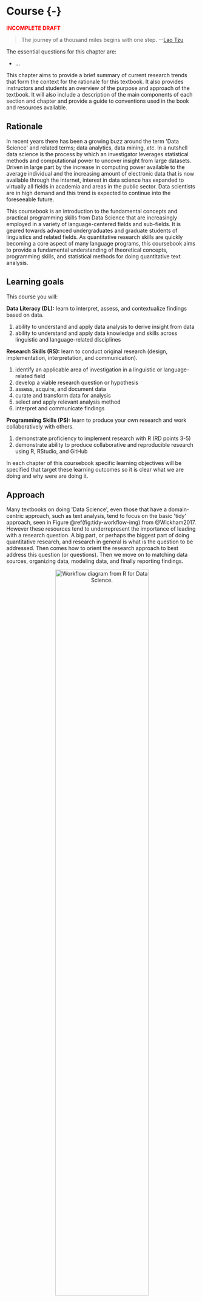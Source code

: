 # Course {-}





<p style="font-weight:bold; color:red;">INCOMPLETE DRAFT</p>

> The journey of a thousand miles begins with one step.
> --[Lao Tzu](https://en.wikipedia.org/wiki/Laozi)

<div class="rmdkey">
<p>The essential questions for this chapter are:</p>
<ul>
<li>…</li>
</ul>
</div>

<!-- TUTORIALS:

- Setting up R and RStudio: https://lin380.github.io/tadr/tutorials/00-setup.html

-->

<!-- SWIRL:

- Intro to swirl

-->

<!-- WORKED/ RECIPE:

- None

-->


<!-- PROJECT:

- None

-->



This chapter aims to provide a brief summary of current research trends that form the context for the rationale for this textbook. It also provides instructors and students an overview of the purpose and approach of the textbook. It will also include a description of the main components of each section and chapter and provide a guide to conventions used in the book and resources available. 

## Rationale

In recent years there has been a growing buzz around the term 'Data Science' and related terms; data analytics, data mining, *etc*. In a nutshell data science is the process by which an investigator leverages statistical methods and computational power to uncover insight from large datasets. Driven in large part by the increase in computing power available to the average individual and the increasing amount of electronic data that is now available through the internet, interest in data science has expanded to virtually all fields in academia and areas in the public sector. Data scientists are in high demand and this trend is expected to continue into the foreseeable future.

This coursebook is an introduction to the fundamental concepts and practical programming skills from Data Science that are increasingly employed in a variety of language-centered fields and sub-fields. It is geared towards advanced undergraduates and graduate students of linguistics and related fields. As quantitative research skills are quickly becoming a core aspect of many language programs, this coursebook aims to provide a fundamental understanding of theoretical concepts, programming skills, and statistical methods for doing quantitative text analysis. 

## Learning goals

This course you will:

__Data Literacy (DL):__ learn to interpret, assess, and contextualize findings based on data.

1. ability to understand and apply data analysis to derive insight from data
2. ability to understand and apply data knowledge and skills across linguistic and language-related disciplines

__Research Skills (RS):__  learn to conduct original research (design, implementation, interpretation, and communication). 

1. identify an applicable area of investigation in a linguistic or language-related field
2. develop a viable research question or hypothesis
3. assess, acquire, and document data
4. curate and transform data for analysis
5. select and apply relevant analysis method
6. interpret and communicate findings

__Programming Skills (PS):__ learn to produce your own research and work collaboratively with others.

1. demonstrate proficiency to implement research with R (RD points 3-5)
2. demonstrate ability to produce collaborative and reproducible research using R, RStudio, and GitHub

In each chapter of this coursebook specific learning objectives will be specified that target these learning outcomes so it is clear what we are doing and why were are doing it. 

## Approach

Many textbooks on doing 'Data Science', even those that have a domain-centric approach, such as text analysis, tend to focus on the basic 'tidy' approach, seen in Figure \@ref(fig:tidy-workflow-img) from @Wickham2017.  However these resources tend to underrepresent the importance of  leading with a research question. A big part, or perhaps the biggest part of doing quantitative research, and research in general is what is the question to be addressed. Then comes how to orient the research approach to best address this question (or questions). Then we move on to matching data sources, organizing data, modeling data, and finally reporting findings.

<div class="figure" style="text-align: center">
<img src="images/01-course/standard-tidy-approach.png" alt="Workflow diagram from R for Data Science." width="70%" />
<p class="caption">(\#fig:tidy-workflow-img)Workflow diagram from R for Data Science.</p>
</div>


I think a central advantage to this coursebook for language researchers is to thread the project goals from a conceptual point of view without technical implementation in mind first.

Then, after a general idea about what the data should look like, how it should be analyzed, and how the analysis will contribute to knowledge in the field, we can move towards implementing these preliminary formulations in R code. In essence this approach reflects [the classic separation between content and format](https://en.wikipedia.org/wiki/Separation_of_content_and_presentation) –the content of our research should precede the format it should or will take.

This coursebook is divided into four parts:

1. In "Foundations", an environmental survey of quantitative research across disciplines and orient language-based research is provided. (Provide historical and research context for quantitative text analysis)
2. "Orientation" aims to build your knowledge about what data is, how text is organized into datasets, what role statistics play in quantitative research and the types of statistical approaches that are commonly found in text analysis research, and finally how to develop a research question and a research blueprint for conducting a quantitative text analysis research project. (Develop an understanding of what quantitative research is and how it is approached)
3. "Preparation" covers a variety of implementation approaches for each stage for deriving a dataset ready for statistical analysis which includes acquiring, curating, and transforming data. (Dive into coding practices produce data ready for statistical analysis)
4. "Modeling" elaborates various statistical approaches for data analysis and contextualizes their application in for types of research questions. (Conducting statistical text analysis)

## Prerequisites {#prerequisites}

<div class="rmdtodo">
<p>Change this subsection:</p>
<ul>
<li>Move the R, RStudio, Packages, Git, GitHub to the <code>tadr</code> package vignettes/ articles</li>
<li>Make reference here to the <code>tadr</code> package (Coursebook support package)</li>
<li></li>
</ul>
</div>

Before we continue, make sure you have all the software you need for this book:

- **R**: ...

- **RStudio**: RStudio is a free and open source integrated development environment (IDE) for R. ...

- **R packages**: This coursebook uses a bunch of R packages.
    You can install them all at once by running:

    

    
    ```r
    install.packages(c("bookdown"))
    ```

- Coursebook support package
  [`tadr`](https://lin380.github.io/tadr/) is a support R package and resource site for this coursebook. The package includes data, functions, and interactive R programming tutorials which make use of the `swirl` package. The website includes programming demonstrations called 'Worked' examples and reference to documentation and other resources for doing quantitative research with R.


```r
install.packages("devtools")
devtools::install_github("lin380/tadr")
```

## Programming

Reasons to program:

- *Flexibility* Graphical User Interface (GUI) based software is inherently limited. What you see is what you get. If you have another need, you need to find a tool. If another tool does not implement what you think you need, you are out of luck.
- *Transparency* By taking a programming approach to research analysis you make your decisions explicit and leave a breadcrumb trail to everything you do.
- *Reproducibility* What you do will be clearer to you but also allow you to share the process with others (including your future self!). Insight grows much faster when exposed to light. Sharing your research with collaborators or on sites such as GitHub or BitBucket brings makes your work visible and accessible to the world. Reproducibility is gaining momentum and is fueled by programmatic approaches to research.

Reasons to use R:

- *One stop shopping* Once known specifically as a statistical programming language, R can now be a round trip tool to acquire, curate, transform, visualize, *and* statistically analyze data. It also allows for robust communication in reports and data and analysis sharing (reproducibility).
- *You are not alone* There is a sizable R programming community, especially in academics. This has two tangible benefits; first, you will likely be able to find user contributed R packages that will satisfy many of the more sophisticated programming goals you will have and second, you will be able to get answers to any of your programming questions on popular sites like StackOverflow.
- *RStudio* RStudio is the envy of many other programmers. It is a very capable interface to R and provides convenient access powerful tools to allow you to be a more efficient and productive R programmer.

<!-- NOTES: 

https://francojc.github.io/2017/08/14/getting-started-with-r-and-rstudio/

-->


## Conventions

This coursebook is about the concepts for understanding and the techniques for doing quantitative text analysis with R. Therefore there will be an intermingling of prose and code presented. As such, an attempt to establish consistent conventions throughout the text has been made to signal reader's attention as appropriate. As we explore concepts, R code itself will be incorporated into the text. This may be a unique textbook compared to others you have seen. It has been created using R itself --specifically using an R language package called `bookdown` [@R-bookdown]. This R package makes it possible to write, execute ('run'), and display code and results within the text. 

For example, the following text block shows actual R code and the results that are generated when running this code. Note that the hashtag `#` signals a **code comment**. The code follows within the same text block and a subsequent text block displays the output of the code.


```r
# Add 1 plus 1
1 + 1
#> [1] 2
```

Inline code will be used when code blocks are short and the results are not needed for display. For example, the same code as above will sometimes appear as `1 + 1`. 

When necessary meta-description of code will appear. This is particularly relevant for R Markdown documents. 

````clike
```{r test-code}
1 + 1
```
````

In terms of prose, key concepts will be signaled using **_bold italics_**. Terms that appear in this typeface will also appear in the [glossary] at the end of the text. Furthermore, there are four pose text blocks that will be used to signal the reader's attention: *key points*, *notes*, *tips*, and *warnings*.  

Key points summarize the main points to be covered in a chapter or a subsection of the text.

<div class="rmdkey">
<p>In this chapter you will learn:</p>
<ul>
<li>the goals of this textbook</li>
<li>the reasoning for using the R programming language</li>
<li>important text conventions employed in this textbook</li>
</ul>
</div>

Notes provide a bit more information on the topic or where to find more information.

<div class="rmdnote">
<p>R is more than a powerful statistical programming language, it also can be used to perform all the necessary steps in a data science project; including reporting. A relatively new addition to the reporting capabilities of R is the <code>bookdown</code> package (this textbook was created using this very package). You can find out more <a href="https://bookdown.org/">here</a>.</p>
</div>

Tips are used to signal helpful hints that might otherwise be overlooked.

<div class="rmdtip">
<p>During a the course of an exploratory work session, many R objects are often created to test ideas. At some point inspecting the workspace becomes difficult due to the number of objects displayed using <code>ls()</code>.</p>
<p>To remove all objects from the workspace, use <code>rm(list = ls())</code>.</p>
</div>

Errors will be an inevitable part of learning, but some errors can be avoided. The text will used the warning text block to highlight typical pitfalls and errors.

<div class="rmdwarning">
<p>Hello world!<br />
This is a warning.</p>
</div>

Although this is not intended to be a in-depth introduction to statistical techniques, mathematical formulas will be included in the text. These formulas will appear either inline $1 + 1 = 2$ or as block equations.

\begin{equation}
  \hat{c} = \underset{c \in C} {\mathrm{argmax}} ~\hat{P}(c) \prod_i \hat{P}(w_i|c)
  (\#eq:example-formula)
\end{equation}

Data analysis leans heavily on graphical representations. Figures will appear numbered, as in Figure \@ref(fig:test-fig). 


```r
library(ggplot2) # load graphics package
ggplot(mtcars, aes(x = hp, y = mpg)) + # map 'hp' and 'mpg' to coordinate space
  geom_point() + # add points
  geom_smooth(method = "lm") + # draw linear trend line
  labs(x = "Horsepower", # label x axis
       y = "Miles per gallon", # label y axis
       title = "Test plot", # add title
       subtitle = "From mtcars dataset") # add subtitle
```

<div class="figure" style="text-align: center">
<img src="01-course_files/figure-epub3/test-fig-1.png" alt="Test plot from mtcars dataset" width="70%" />
<p class="caption">(\#fig:test-fig)Test plot from mtcars dataset</p>
</div>

Tables, such as Table \@ref(tab:test-tab) will be numbered separately from figures. 


```r
knitr::kable(head(iris, 20), caption = "Here is a nice table!", booktabs = TRUE)
```



Table: (\#tab:test-tab)Here is a nice table!

| Sepal.Length| Sepal.Width| Petal.Length| Petal.Width|Species |
|------------:|-----------:|------------:|-----------:|:-------|
|          5.1|         3.5|          1.4|         0.2|setosa  |
|          4.9|         3.0|          1.4|         0.2|setosa  |
|          4.7|         3.2|          1.3|         0.2|setosa  |
|          4.6|         3.1|          1.5|         0.2|setosa  |
|          5.0|         3.6|          1.4|         0.2|setosa  |
|          5.4|         3.9|          1.7|         0.4|setosa  |
|          4.6|         3.4|          1.4|         0.3|setosa  |
|          5.0|         3.4|          1.5|         0.2|setosa  |
|          4.4|         2.9|          1.4|         0.2|setosa  |
|          4.9|         3.1|          1.5|         0.1|setosa  |
|          5.4|         3.7|          1.5|         0.2|setosa  |
|          4.8|         3.4|          1.6|         0.2|setosa  |
|          4.8|         3.0|          1.4|         0.1|setosa  |
|          4.3|         3.0|          1.1|         0.1|setosa  |
|          5.8|         4.0|          1.2|         0.2|setosa  |
|          5.7|         4.4|          1.5|         0.4|setosa  |
|          5.4|         3.9|          1.3|         0.4|setosa  |
|          5.1|         3.5|          1.4|         0.3|setosa  |
|          5.7|         3.8|          1.7|         0.3|setosa  |
|          5.1|         3.8|          1.5|         0.3|setosa  |

## Build information

This coursebook was written in [bookdown](http://bookdown.org/) inside [RStudio](http://www.rstudio.com/ide/). The website is hosted with [GitHub Pages](https://pages.github.com/) and the complete source is available from [GitHub](https://github.com/lin380).

<!-- and automatically updated after every commit by [Travis-CI](https://travis-ci.org).  -->


This version of the coursebook was built with R version 4.0.2 (2020-06-22) and the following packages:


|package  |version |source         |
|:--------|:-------|:--------------|
|bookdown |0.22    |CRAN (R 4.0.2) |




